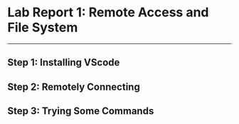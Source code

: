 # Lab Report 1: Remote Access and File System
---
## Step 1: Installing VScode
## Step 2: Remotely Connecting
## Step 3: Trying Some Commands
